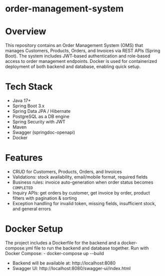 # order-management-system
# Overview
This repository contains an Order Management System (OMS) that manages Customers, Products, Orders, and Invoices via REST APIs (Spring Boot). The system includes JWT-based authentication and role-based access to order management endpoints. Docker is used for containerized deployment of both backend and database, enabling quick setup.

# Tech Stack
- Java 17+
- Spring Boot 3.x
- Spring Data JPA / Hibernate
- PostgreSQL as a DB engine
- Spring Security with JWT
- Maven
- Swagger (springdoc-openapi)
- Docker 

# Features
- CRUD for Customers, Products, Orders, and Invoices  
- Validations: stock availability, email/mobile format, required fields  
- Business rules: invoice auto-generation when order status becomes `COMPLETED`  
- Inquiry APIs: get orders by customer, get invoice by order, product filters with pagination & sorting  
- Exception handling for invalid token, missing fields, insufficient stock, and general errors  


# Docker Setup
The project includes a Dockerfile for the backend and a docker-compose.yml file to run the backend and database together.
Run with Docker Compose:
         - docker-compose up --build

- Backend will be available at: http://localhost:8080
- Swagger UI: http://localhost:8080/swagger-ui/index.html
